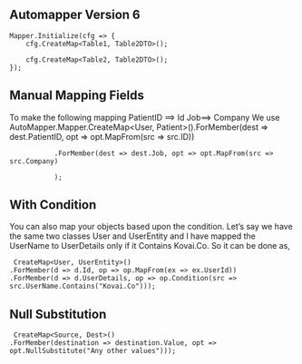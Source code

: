 ## Automapper Version 6

    Mapper.Initialize(cfg => {
        cfg.CreateMap<Table1, Table2DTO>();

        cfg.CreateMap<Table2, Table2DTO>();
    });


## Manual Mapping Fields
To make the following mapping
PatientID ==> Id
Job==> Company
We use
AutoMapper.Mapper.CreateMap<User, Patient>().ForMember(dest => dest.PatientID, opt => opt.MapFrom(src => src.ID))  
  
               .ForMember(dest => dest.Job, opt => opt.MapFrom(src => src.Company)  
  
               ); 

## With Condition 

You can also map your objects based upon the condition. Let’s say we have the same two classes User and UserEntity and I have mapped the UserName to UserDetails only if it Contains Kovai.Co. So it can be done as,

     CreateMap<User, UserEntity>()
    .ForMember(d => d.Id, op => op.MapFrom(ex => ex.UserId))
    .ForMember(d => d.UserDetails, op => op.Condition(src => src.UserName.Contains("Kovai.Co")));
    
 ## Null Substitution
     CreateMap<Source, Dest>()
    .ForMember(destination => destination.Value, opt => opt.NullSubstitute("Any other values")));
